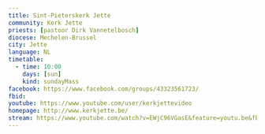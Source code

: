```yaml
---
title: Sint-Pieterskerk Jette
community: Kerk Jette
priests: [pastoor Dirk Vannetelbosch]
diocese: Mechelen-Brussel
city: Jette
language: NL
timetable:
  - time: 10:00
    days: [sun]
    kind: sundayMass
facebook: https://www.facebook.com/groups/43323561723/
fbid:
youtube: https://www.youtube.com/user/kerkjettevideo
homepage: http://www.kerkjette.be/
stream: https://www.youtube.com/watch?v=EWjC96VGasE&feature=youtu.be&fbclid=IwAR3Q7lIhv9okOjk5GOnWo52Fna-8W1DyWhm_Fjn3Jhks9KCrCxpwZQk2DKM
---
```

